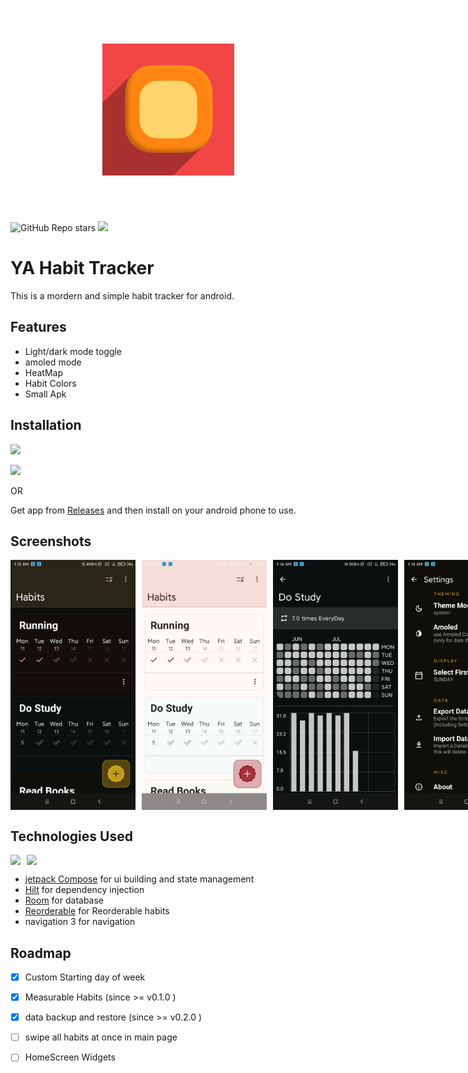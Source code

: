 




<p align="center">

  <img src="https://raw.githubusercontent.com/zaved707/Yet-Another-Habit-Tracker/refs/heads/master/app/src/main/res/mipmap-xxhdpi/ic_launcher_foreground.webp" alt="Logo">
</p>


<img alt="GitHub Repo stars" src="https://img.shields.io/github/stars/zaved707/yet-another-habit-tracker">
<img src= "https://img.shields.io/endpoint?url=https://apt.izzysoft.de/fdroid/api/v1/shield/com.zavedahmad.yaHabit"/>




# YA Habit Tracker


This is a mordern and simple habit tracker for android.


## Features

- Light/dark mode toggle
- amoled mode
- HeatMap
- Habit Colors
- Small Apk


## Installation
[<img src="https://gitlab.com/IzzyOnDroid/repo/-/raw/master/assets/IzzyOnDroid.png" height="70"/>](https://apt.izzysoft.de/packages/com.zavedahmad.yaHabit)

[<img src="https://raw.githubusercontent.com/ImranR98/Obtainium/main/assets/graphics/badge_obtainium.png" height="50"/>](http://apps.obtainium.imranr.dev/redirect.html?r=obtainium://add/https://github.com/zaved707/Yet-Another-Habit-Tracker)

OR

Get app from [Releases](https://github.com/zaved707/Yet-Another-Habit-Tracker/releases) and then install on your android phone to use.


## Screenshots

<div style="display: flex; flex-direction: row; gap: 10px;">
  <img src="https://github.com/zaved707/Yet-Another-Habit-Tracker/blob/master/fastlane/metadata/android/en-US/images/phoneScreenshots/1.jpg?raw=true" alt="App Screenshot 1" width="200"/>
  <img src="https://github.com/zaved707/Yet-Another-Habit-Tracker/blob/master/fastlane/metadata/android/en-US/images/phoneScreenshots/2.jpg?raw=true" alt="App Screenshot 2" width="200"/>
  <img src="https://github.com/zaved707/Yet-Another-Habit-Tracker/blob/master/fastlane/metadata/android/en-US/images/phoneScreenshots/3.jpg?raw=true" alt="App Screenshot 3" width="200"/>
  <img src="https://github.com/zaved707/Yet-Another-Habit-Tracker/blob/master/fastlane/metadata/android/en-US/images/phoneScreenshots/4.jpg?raw=true" alt="App Screenshot 3" width="200"/>
</div>



## Technologies Used
<div style="display: flex; flex-direction: row; gap: 10px;">
<img src = "https://ziadoua.github.io/m3-Markdown-Badges/badges/AndroidStudio/androidstudio3.svg"/>
<img src = "https://ziadoua.github.io/m3-Markdown-Badges/badges/Kotlin/kotlin2.svg">
</div>

- [jetpack Compose](https://developer.android.com/compose) for ui building and state management
- [Hilt](https://developer.android.com/training/dependency-injection/hilt-android) for dependency injection
- [Room](https://developer.android.com/jetpack/androidx/releases/room) for database
- [Reorderable](https://github.com/Calvin-LL/Reorderable) for Reorderable habits
- navigation 3 for navigation
## Roadmap
- [x] Custom Starting  day of week
- [x] Measurable Habits (since >= v0.1.0 )
- [x] data backup and restore (since >= v0.2.0 )
- [ ] swipe all habits at once in main page
- [ ] HomeScreen Widgets

 
 



